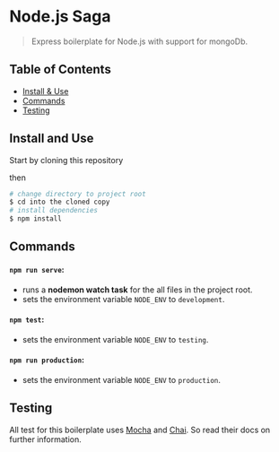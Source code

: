 # Node.js Saga

> Express boilerplate for Node.js with support for mongoDb.

## Table of Contents
* [Install & Use](#install-and-use)
* [Commands](#commands)
* [Testing](#testing)

## Install and Use

Start by cloning this repository

then

```sh
# change directory to project root
$ cd into the cloned copy
# install dependencies
$ npm install
```

## Commands

#### `npm run serve`:
- runs a **nodemon watch task** for the all files in the project root.
- sets the environment variable `NODE_ENV` to `development`.

#### `npm test`:
- sets the environment variable `NODE_ENV` to `testing`.

#### `npm run production`:
- sets the environment variable `NODE_ENV` to `production`.

## Testing

All test for this boilerplate uses [Mocha](https://github.com/mochajs/mocha) and [Chai](https://github.com/chaijs/chai). So read their docs on further information.
